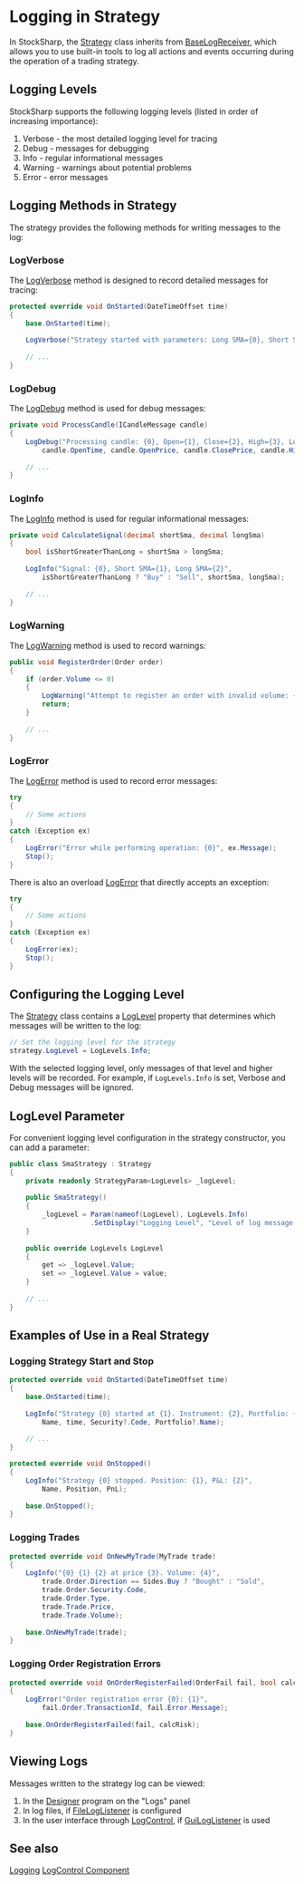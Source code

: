 # Logging in Strategy

In StockSharp, the [Strategy](xref:StockSharp.Algo.Strategies.Strategy) class inherits from [BaseLogReceiver](xref:Ecng.Logging.BaseLogReceiver), which allows you to use built-in tools to log all actions and events occurring during the operation of a trading strategy.

## Logging Levels

StockSharp supports the following logging levels (listed in order of increasing importance):

1. Verbose - the most detailed logging level for tracing
2. Debug - messages for debugging
3. Info - regular informational messages
4. Warning - warnings about potential problems
5. Error - error messages

## Logging Methods in Strategy

The strategy provides the following methods for writing messages to the log:

### LogVerbose

The [LogVerbose](xref:Ecng.Logging.BaseLogReceiver.LogVerbose(System.String,System.Object[])) method is designed to record detailed messages for tracing:

```cs
protected override void OnStarted(DateTimeOffset time)
{
    base.OnStarted(time);
    
    LogVerbose("Strategy started with parameters: Long SMA={0}, Short SMA={1}", LongSmaLength, ShortSmaLength);
    
    // ...
}
```

### LogDebug

The [LogDebug](xref:Ecng.Logging.BaseLogReceiver.LogDebug(System.String,System.Object[])) method is used for debug messages:

```cs
private void ProcessCandle(ICandleMessage candle)
{
    LogDebug("Processing candle: {0}, Open={1}, Close={2}, High={3}, Low={4}, Volume={5}", 
        candle.OpenTime, candle.OpenPrice, candle.ClosePrice, candle.HighPrice, candle.LowPrice, candle.TotalVolume);
    
    // ...
}
```

### LogInfo

The [LogInfo](xref:Ecng.Logging.BaseLogReceiver.LogInfo(System.String,System.Object[])) method is used for regular informational messages:

```cs
private void CalculateSignal(decimal shortSma, decimal longSma)
{
    bool isShortGreaterThanLong = shortSma > longSma;
    
    LogInfo("Signal: {0}, Short SMA={1}, Long SMA={2}", 
        isShortGreaterThanLong ? "Buy" : "Sell", shortSma, longSma);
    
    // ...
}
```

### LogWarning

The [LogWarning](xref:Ecng.Logging.BaseLogReceiver.LogWarning(System.String,System.Object[])) method is used to record warnings:

```cs
public void RegisterOrder(Order order)
{
    if (order.Volume <= 0)
    {
        LogWarning("Attempt to register an order with invalid volume: {0}", order.Volume);
        return;
    }
    
    // ...
}
```

### LogError

The [LogError](xref:Ecng.Logging.BaseLogReceiver.LogError(System.String,System.Object[])) method is used to record error messages:

```cs
try
{
    // Some actions
}
catch (Exception ex)
{
    LogError("Error while performing operation: {0}", ex.Message);
    Stop();
}
```

There is also an overload [LogError](xref:Ecng.Logging.BaseLogReceiver.LogError(System.Exception)) that directly accepts an exception:

```cs
try
{
    // Some actions
}
catch (Exception ex)
{
    LogError(ex);
    Stop();
}
```

## Configuring the Logging Level

The [Strategy](xref:StockSharp.Algo.Strategies.Strategy) class contains a [LogLevel](xref:StockSharp.Logging.LogSource.LogLevel) property that determines which messages will be written to the log:

```cs
// Set the logging level for the strategy
strategy.LogLevel = LogLevels.Info;
```

With the selected logging level, only messages of that level and higher levels will be recorded. For example, if `LogLevels.Info` is set, Verbose and Debug messages will be ignored.

## LogLevel Parameter

For convenient logging level configuration in the strategy constructor, you can add a parameter:

```cs
public class SmaStrategy : Strategy
{
    private readonly StrategyParam<LogLevels> _logLevel;
    
    public SmaStrategy()
    {
        _logLevel = Param(nameof(LogLevel), LogLevels.Info)
                    .SetDisplay("Logging Level", "Level of log message detail", "Logging Settings");
    }
    
    public override LogLevels LogLevel
    {
        get => _logLevel.Value;
        set => _logLevel.Value = value;
    }
    
    // ...
}
```

## Examples of Use in a Real Strategy

### Logging Strategy Start and Stop

```cs
protected override void OnStarted(DateTimeOffset time)
{
    base.OnStarted(time);
    
    LogInfo("Strategy {0} started at {1}. Instrument: {2}, Portfolio: {3}", 
        Name, time, Security?.Code, Portfolio?.Name);
    
    // ...
}

protected override void OnStopped()
{
    LogInfo("Strategy {0} stopped. Position: {1}, P&L: {2}", 
        Name, Position, PnL);
    
    base.OnStopped();
}
```

### Logging Trades

```cs
protected override void OnNewMyTrade(MyTrade trade)
{
    LogInfo("{0} {1} {2} at price {3}. Volume: {4}", 
        trade.Order.Direction == Sides.Buy ? "Bought" : "Sold",
        trade.Order.Security.Code,
        trade.Order.Type,
        trade.Trade.Price,
        trade.Trade.Volume);
    
    base.OnNewMyTrade(trade);
}
```

### Logging Order Registration Errors

```cs
protected override void OnOrderRegisterFailed(OrderFail fail, bool calcRisk)
{
    LogError("Order registration error {0}: {1}", 
        fail.Order.TransactionId, fail.Error.Message);
    
    base.OnOrderRegisterFailed(fail, calcRisk);
}
```

## Viewing Logs

Messages written to the strategy log can be viewed:

1. In the [Designer](xref:Designer) program on the "Logs" panel
2. In log files, if [FileLogListener](xref:StockSharp.Logging.FileLogListener) is configured
3. In the user interface through [LogControl](xref:StockSharp.Xaml.LogControl), if [GuiLogListener](xref:StockSharp.Xaml.GuiLogListener) is used

## See also

[Logging](../logging.md)
[LogControl Component](../graphical_user_interface/logging/log_panel.md)
